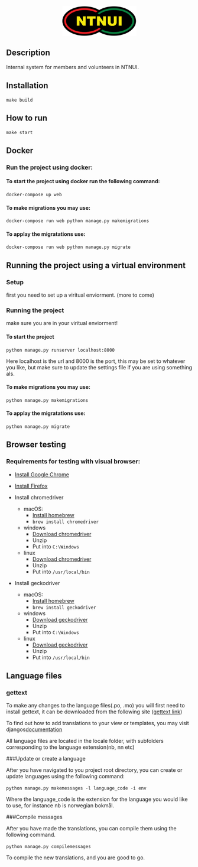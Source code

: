 <p align="center">
<img width="200" src="ntnui/static/img/ntnui.svg" />
</p>

## Description

Internal system for members and volunteers in NTNUI.

## Installation

```
make build
```

## How to run

```
make start
```

## Docker

### Run the project using docker:

#### To start the project using docker run the following command:

```
docker-compose up web
```

#### To make migrations you may use:

```
docker-compose run web python manage.py makemigrations
```

#### To applay the migratations use:

```
docker-compose run web python manage.py migrate
```

## Running the project using a virtual environment

### Setup

first you need to set up a viritual enviorment. (more to come)

### Running the project

make sure you are in your viritual enviorment!

#### To start the project

```
python manage.py runserver localhost:8000
```

Here localhost is the url and 8000 is the port, this may be set to whatever you like, but make sure to update the settings file if you are using something als.

#### To make migrations you may use:

```
python manage.py makemigrations
```

#### To applay the migratations use:

```
python manage.py migrate
```

## Browser testing

### Requirements for testing with visual browser:

* [Install Google Chrome](https://www.google.com/chrome/browser/desktop/index.html)
* [Install Firefox](https://www.mozilla.org/nb-NO/firefox/new/)
* Install chromedriver

    * macOS:
        * [Install homebrew](https://brew.sh/index_no.html)
        * `brew install chromedriver`
    * windows
        * [Download chromedriver](https://sites.google.com/a/chromium.org/chromedriver/)
        * Unzip
        * Put into `C:\Windows`
    * linux
        * [Download chromedriver](https://sites.google.com/a/chromium.org/chromedriver/)
        * Unzip
        * Put into `/usr/local/bin`

* Install geckodriver
    * macOS:
        * [Install homebrew](https://brew.sh/index_no.html)
        * `brew install geckodriver`
    * windows
        * [Download geckodriver](https://github.com/mozilla/geckodriver/releases)
        * Unzip
        * Put into `C:\Windows`
    * linux
        * [Download geckodriver](https://github.com/mozilla/geckodriver/releases)
        * Unzip
        * Put into `/usr/local/bin`

## Language files

### gettext

To make any changes to the language files(.po, .mo) you will first need to install gettext,
it can be downloaded from the following site ([gettext link](https://www.gnu.org/software/gettext))

To find out how to add translations to your view or templates, you may visit djangos[documentation](https://docs.djangoproject.com/en/2.0/topics/i18n/translation/)

All language files are located in the locale folder, with subfolders corresponding to the language extension(nb, nn etc)

###Update or create a language

After you have navigated to you project root directory, you can create or update languages using the following command:

```python manage.py makemessages -l language_code -i env```

Where the language_code is the extension for the language you would like to use, for instance nb is norwegian bokmål.

###Compile messages

After you have made the translations, you can compile them using the following command.

```python manage.py compilemessages```

To compile the new translations, and you are good to go.
